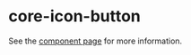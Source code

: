 core-icon-button
==

See the [component page](http://polymer-project.org/docs/elements/core-elements.html#core-icon-button) for more information.
